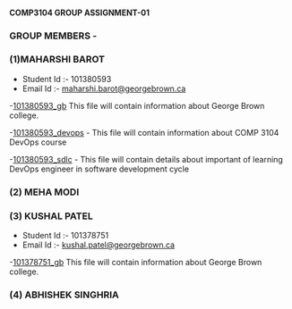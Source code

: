 #### COMP3104 GROUP ASSIGNMENT-01

### GROUP MEMBERS -

### (1)MAHARSHI BAROT

- Student Id :- 101380593
- Email Id :- maharshi.barot@georgebrown.ca

-[101380593_gb](101380593_gb.txt) This file will contain information about George Brown college.

-[101380593_devops](101380593_devops.txt) - This file will contain information about COMP 3104 DevOps course

-[101380593_sdlc](101380593_sdlc.txt) - This file will contain details about important of learning DevOps engineer in software development cycle

### (2) MEHA MODI

### (3) KUSHAL PATEL

- Student Id :- 101378751
- Email Id :- kushal.patel@georgebrown.ca

-[101378751_gb](101378751_gb.txt) This file will contain information about George Brown college.

### (4) ABHISHEK SINGHRIA

###
